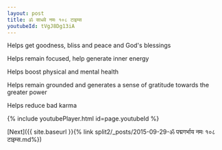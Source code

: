 ```yaml
---
layout: post
title: ॐ साधवे नमः १०८ टाइम्स
youtubeId: tVgJ8Dg13iA
---
```

 
 
Helps get goodness, bliss and peace and God's blessings
 
Helps remain focused, help generate inner energy 
 
Helps boost physical and mental health 
 
Helps remain grounded and generates a sense of gratitude towards the greater power 
 
Helps reduce bad karma
 
 
 
 


{% include youtubePlayer.html id=page.youtubeId %}
 
[Next]({{ site.baseurl }}{% link  split2/_posts/2015-09-29-ॐ पद्मगर्भाय नमः १०८ टाइम्स.md%})
 
